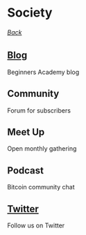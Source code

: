 # Society

###### [Back](http://www.beginners.academy/about)

## <a href="blog">Blog</a>
Beginners Academy blog

## Community
Forum for subscribers

## Meet Up
Open monthly gathering

## Podcast
Bitcoin community chat

## <a href="https://twitter.com/beginacademy" target="_blank">Twitter</a>
Follow us on Twitter
